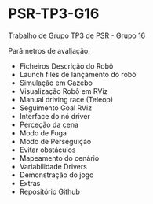 # PSR-TP3-G16
Trabalho de Grupo TP3 de PSR - Grupo 16

Parâmetros de avaliação:


- Ficheiros Descrição do Robô
- Launch files de lançamento do robô
- Simulação em Gazebo
- Visualização Robô em RViz
- Manual driving race (Teleop)
- Seguimento Goal RViz
- Interface do nó driver
- Perceção da cena
- Modo de Fuga
- Modo de Perseguição
- Evitar obstáculos
- Mapeamento do cenário
- Variabilidade Drivers
- Demonstração do jogo 
- Extras 
- Repositório Github